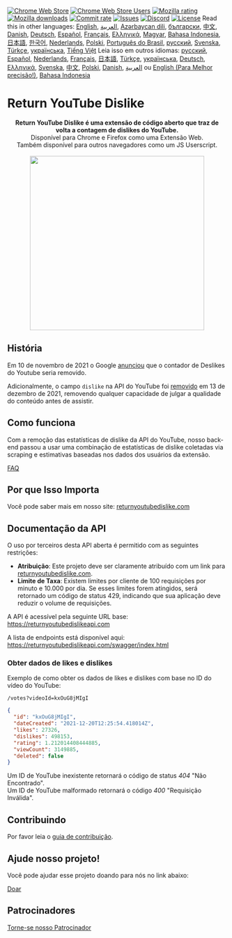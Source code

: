 [![Chrome Web Store](https://img.shields.io/chrome-web-store/stars/gebbhagfogifgggkldgodflihgfeippi?label=Chrome%20Rating&style=flat&logo=google)](https://chromewebstore.google.com/detail/return-youtube-dislike/gebbhagfogifgggkldgodflihgfeippi)
[![Chrome Web Store Users](https://img.shields.io/chrome-web-store/users/gebbhagfogifgggkldgodflihgfeippi?label=Chrome%20Users&style=flat&logo=google)](https://chromewebstore.google.com/detail/return-youtube-dislike/gebbhagfogifgggkldgodflihgfeippi)
[![Mozilla rating](https://img.shields.io/amo/stars/return-youtube-dislikes?label=Firefox%20Rating&style=flat&logo=firefox)](https://addons.mozilla.org/en-US/firefox/addon/return-youtube-dislikes/)
[![Mozilla downloads](https://img.shields.io/amo/users/return-youtube-dislikes?label=Firefox%20Users&style=flat&logo=firefox)](https://addons.mozilla.org/en-US/firefox/addon/return-youtube-dislikes/)
[![Commit rate](https://img.shields.io/github/commit-activity/m/Anarios/return-youtube-dislike?label=Commits&style=flat)](https://github.com/Anarios/return-youtube-dislike/commits/main)
[![Issues](https://img.shields.io/github/issues/Anarios/return-youtube-dislike?style=flat&label=Issues)](https://github.com/Anarios/return-youtube-dislike/issues)
[![Discord](https://img.shields.io/discord/909435648170160229?label=Discord&style=flat&logo=discord)](https://discord.gg/UMxyMmCgfF)
[![License](https://img.shields.io/badge/License-GPLv3-blue.svg?style=flat)](https://github.com/Anarios/return-youtube-dislike/blob/main/LICENSE)
Read this in other languages: [English](README.md), [العربية](READMEar.md), [Azərbaycan dili](READMEaz.md), [български](READMEbg.md), [中文](READMEcn.md), [Danish](READMEda.md), [Deutsch](READMEde.md), [Español](READMEes.md), [Français](READMEfr.md), [Ελληνικά](READMEgr.md), [Magyar](READMEhu.md), [Bahasa Indonesia](READMEid.md), [日本語](READMEja.md), [한국어](READMEkr.md), [Nederlands](READMEnl.md), [Polski](READMEpl.md), [Português do Brasil](READMEpt_BR.md), [русский](READMEru.md), [Svenska](READMEsv.md), [Türkçe](READMEtr.md), [українська](READMEuk.md), [Tiếng Việt](READMEvi.md)
Leia isso em outros idiomas: [русский](READMEru.md), [Español](READMEes.md), [Nederlands](READMEnl.md), [Français](READMEfr.md), [日本語](READMEja.md), [Türkçe](READMEtr.md), [українська](READMEuk.md), [Deutsch](READMEde.md), [Ελληνικά](READMEgr.md), [Svenska](READMEsv.md), [中文](READMEcn.md), [Polski](READMEpl.md), [Danish](READMEda.md), [العربية](READMEar.md) ou [English (Para Melhor precisão!)](README.md), [Bahasa Indonesia](READMEid.md)


# Return YouTube Dislike

<p align="center">
    <b>Return YouTube Dislike é uma extensão de código aberto que traz de volta a contagem de dislikes do YouTube.</b><br>
    Disponível para Chrome e Firefox como uma Extensão Web.<br>
    Também disponível para outros navegadores como um JS Userscript.<br><br>
    <img width="400px" src="https://user-images.githubusercontent.com/18729296/141743755-2be73297-250e-4cd1-ac93-8978c5a39d10.png"/>
</p>

## História

Em 10 de novembro de 2021 o Google [anunciou](https://blog.youtube/news-and-events/update-to-youtube/) que o contador de Deslikes do Youtube seria removido.

Adicionalmente, o campo `dislike` na API do YouTube foi [removido](https://support.google.com/youtube/thread/134791097/update-to-youtube-dislike-counts) em 13 de dezembro de 2021, removendo qualquer capacidade de julgar a qualidade do conteúdo antes de assistir.

## Como funciona

Com a remoção das estatísticas de dislike da API do YouTube, nosso back-end passou a usar uma combinação de estatísticas de dislike coletadas via scraping e estimativas baseadas nos dados dos usuários da extensão.

[FAQ](https://github.com/Anarios/return-youtube-dislike/blob/main/Docs/FAQ.md)

## Por que Isso Importa

Você pode saber mais em nosso site: [returnyoutubedislike.com](https://www.returnyoutubedislike.com/)

## Documentação da API

O uso por terceiros desta API aberta é permitido com as seguintes restrições:

- **Atribuição**: Este projeto deve ser claramente atribuído com um link para [returnyoutubedislike.com](https://returnyoutubedislike.com/).
- **Limite de Taxa**: Existem limites por cliente de 100 requisições por minuto e 10.000 por dia. Se esses limites forem atingidos, será retornado um código de status 429, indicando que sua aplicação deve reduzir o volume de requisições.

A API é acessível pela seguinte URL base:
https://returnyoutubedislikeapi.com

A lista de endpoints está disponível aqui:  
https://returnyoutubedislikeapi.com/swagger/index.html

### Obter dados de likes e dislikes

Exemplo de como obter os dados de likes e dislikes com base no ID do vídeo do YouTube:

`/votes?videoId=kxOuG8jMIgI`

```json
{
  "id": "kxOuG8jMIgI",
  "dateCreated": "2021-12-20T12:25:54.418014Z",
  "likes": 27326,
  "dislikes": 498153,
  "rating": 1.212014408444885,
  "viewCount": 3149885,
  "deleted": false
}
```
Um ID de YouTube inexistente retornará o código de status _404_ "Não Encontrado".  
Um ID de YouTube malformado retornará o código _400_ "Requisição Inválida".

<!---
## API documentation

You can view all documentation on our website.
[https://returnyoutubedislike.com/documentation/](https://returnyoutubedislike.com/documentation/) -->

## Contribuindo

Por favor leia o [guia de contribuição](https://github.com/Anarios/return-youtube-dislike/blob/main/CONTRIBUTINGpt_BR.md).

## Ajude nosso projeto!

Você pode ajudar esse projeto doando para nós no link abaixo:

[Doar](https://returnyoutubedislike.com/donate)

## Patrocinadores

[Torne-se nosso Patrocinador](https://www.patreon.com/join/returnyoutubedislike/checkout?rid=8008601)
